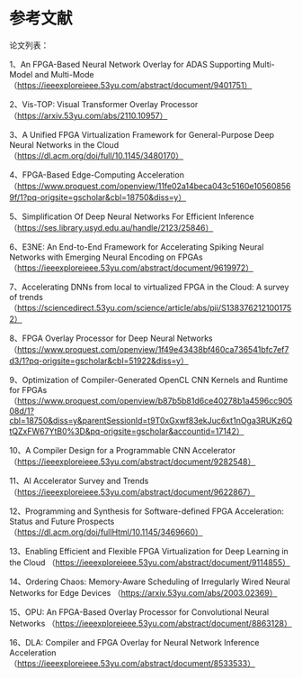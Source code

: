  #  参考文献
 论文列表：

1、An FPGA-Based Neural Network Overlay for ADAS Supporting Multi-Model and Multi-Mode
（https://ieeexploreieee.53yu.com/abstract/document/9401751）

2、Vis-TOP: Visual Transformer Overlay Processor
 （https://arxiv.53yu.com/abs/2110.10957）
 
 
3、A Unified FPGA Virtualization Framework for General-Purpose Deep Neural Networks in the Cloud
（https://dl.acm.org/doi/full/10.1145/3480170）

4、FPGA-Based Edge-Computing Acceleration
   （https://www.proquest.com/openview/11fe02a14beca043c5160e105608569f/1?pq-origsite=gscholar&cbl=18750&diss=y）
   
5、Simplification Of Deep Neural Networks For Efficient Inference
 （https://ses.library.usyd.edu.au/handle/2123/25846）
 
6、E3NE: An End-to-End Framework for Accelerating Spiking Neural Networks with Emerging Neural Encoding on FPGAs
（https://ieeexploreieee.53yu.com/abstract/document/9619972）

7、Accelerating DNNs from local to virtualized FPGA in the Cloud: A survey of trends
（https://sciencedirect.53yu.com/science/article/abs/pii/S1383762121001752）

8、FPGA Overlay Processor for Deep Neural Networks
（https://www.proquest.com/openview/1f49e43438bf460ca736541bfc7ef7d3/1?pq-origsite=gscholar&cbl=51922&diss=y）

9、Optimization of Compiler-Generated OpenCL CNN Kernels and Runtime for FPGAs
（https://www.proquest.com/openview/b87b5b81d6ce40278b1a4596cc90508d/1?cbl=18750&diss=y&parentSessionId=t9T0xGxwf83ekJuc6xt1nOga3RUKz6QtQZxFW67YtB0%3D&pq-origsite=gscholar&accountid=17142）

10、A Compiler Design for a Programmable CNN Accelerator
（https://ieeexploreieee.53yu.com/abstract/document/9282548）

11、AI Accelerator Survey and Trends
（https://ieeexploreieee.53yu.com/abstract/document/9622867）

12、Programming and Synthesis for Software-defined FPGA Acceleration: Status and Future Prospects
（https://dl.acm.org/doi/fullHtml/10.1145/3469660）

13、Enabling Efficient and Flexible FPGA Virtualization for Deep Learning in the Cloud
（https://ieeexploreieee.53yu.com/abstract/document/9114855）

14、Ordering Chaos: Memory-Aware Scheduling of Irregularly Wired Neural Networks for Edge Devices
（https://arxiv.53yu.com/abs/2003.02369）

15、OPU: An FPGA-Based Overlay Processor for Convolutional Neural Networks
（https://ieeexploreieee.53yu.com/abstract/document/8863128）

16、DLA: Compiler and FPGA Overlay for Neural Network Inference Acceleration
（https://ieeexploreieee.53yu.com/abstract/document/8533533）


